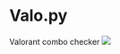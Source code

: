 # Valo.py
Valorant combo checker
![](https://cdn.discordapp.com/attachments/1009542059440480496/1009785188491989142/unknown.png)


